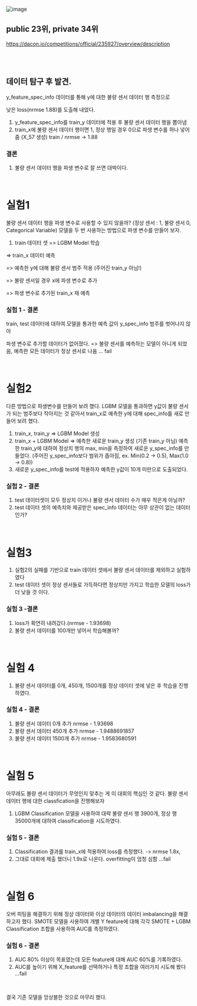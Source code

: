 ![image](https://user-images.githubusercontent.com/62497897/187019730-030824a4-176c-4a2c-ad3c-d29f495e3d81.png)
<br>
## public 23위, private 34위
https://dacon.io/competitions/official/235927/overview/description   
   
<br><br>

## 데이터 탐구 후 발견.

y_feature_spec_info 데이터를 통해 y에 대한 불량 센서 데이터 행 측정으로 

낮은 loss(nrmse 1.88)를 도출해 내었다.

1. y_feature_spec_info를 train_y 데이터에 적용 후 불량 센서 데이터 행을 뽑아냄
2. train_x에 불량 센서 데이터 행이면 1, 정상 행일 경우 0으로 파생 변수를 하나 넣어줌 (X_57 생성)
train / nrmse -> 1.88

### 결론

1. 불량 센서 데이터 행을 파생 변수로 잘 쓰면 대박이다.
<br>

# 실험1

불량 센서 데이터 행을 파생 변수로 사용할 수 있지 않을까? (정상 센서 : 1, 불량 센서 0, Categorical Variable)
모델을 두 번 사용하는 방법으로 파생 변수를 만들어 보자.

1. train 데이터 셋 => LGBM Model 학습 

=> train_x 데이터 예측 

=> 예측한 y에 대해 불량 센서 범주 적용 (주어진 train_y 아님!)

=> 불량 센서일 경우 x에 파생 변수로 추가 

=> 파생 변수로 추가된 train_x 재 예측

### 실험 1 - 결론
train, test 데이터에 대하여 모델을 통과한 예측 값이 y_spec_info 범주를 벗어나지 않아 

파생 변수로 추가할 데이터가 없어졌다.
=> 불량 센서를 예측하는 모델이 아니게 되었음, 예측한 모든 데이터가 정상 센서로 나옴 ... fail

<br>

# 실험2

다른 방법으로 파생변수를 만들어 보려 했다.
LGBM 모델을 통과하면 y값이 불량 센서가 되는 범주보다 작아지는 것 같아서
train_x로 예측한 y에 대해 spec_info를 새로 만들어 보려 했다.

1. train_x, train_y => LGBM Model 생성
2. train_x + LGBM Model => 예측한 새로운 train_y 생성 (기존 train_y 아님)
예측한 train_y에 대하여 정상치 행의 max, min을 측정하여 새로운 y_spec_info를 만들었다.
(주어진 y_spec_info보다 범위가 좁아짐, ex. Min(0.2 -> 0.5), Max(1.0 -> 0.8))
3. 새로운 y_spec_info를 test에 적용하자 예측한 y값이 10개 미만으로 도출되었다.

### 실험 2 - 결론

1. test 데이터셋이 모두 정상치 이거나 불량 센서 데이터 수가 매우 적은게 아닐까?
2. test 데이터 셋의 예측치와 제공받은 spec_info 데이터는 아무 상관이 없는 데이터 인가?

<br>

# 실험3

1. 실험2의 실패를 기반으로 train 데이터 셋에서 불량 센서 데이터를 제외하고 실험하였다
2. test 데이터 셋이 정상 센서들로 가득하다면 정상치만 가지고 학습한 모델의 loss가 더 낮을 것 이다.

### 실험 3 -결론

1. loss가 확연히 내려갔다.(nrmse - 1.93698) 
2. 불량 센서 데이터를 100개만 넣어서 학습해볼까?

<br>

# 실험 4

1. 불량 센서 데이터를 0개, 450개, 1500개를 정상 데이터 셋에 넣은 후 학습을 진행하였다.

### 실험 4 - 결론

1. 불량 센서 데이터 0개 추가	nrmse	-	1.93698
2. 불량 센서 데이터 450개 추가	nrmse	-	1.9488691857
3. 불량 센서 데이터 1500개 추가	nrmse	-	1.9583680591

<br>

# 실험 5

아무래도 불량 센서 데이터가 무엇인지 맞추는 게 이 대회의 핵심인 것 같다.
불량 센서 데이터 행에 대한 classfication을 진행해보자

1. LGBM Classification 모델을 사용하여 대략 불량 센서  행 3900개, 정상 행 35000개에 대하여 classification을 시도하였다.

### 실험 5 - 결론

1. Classification 결과를 train_x에 적용하여 loss를 측정했다. -> nrmse 1.8x,
2. 그대로 대회에 제출 했더니 1.9x로 나온다. overfitting이 엄청 심함 ...fail

<br>

# 실험 6

오버 피팅을 해결하기 위해 정상 데이터와 이상 데이터의 데이터 imbalancing을 해결하고자 했다. SMOTE 모델을 사용하여
개별 Y feature에 대해 각각 SMOTE + LGBM Classification 조합을 사용하여 AUC를 측정하였다.

### 실험 6 - 결론

1. AUC 80% 이상이 목표였는데 모든 feature에 대해 AUC 60%를 기록하였다.
2. AUC를 높이기 위해 X_feature를 선택하거나 특정 조합을 여러가지 시도해 봤다 ...fail

<br>

결국 기존 모델을 앙상블한 것으로 마무리 했다. 
